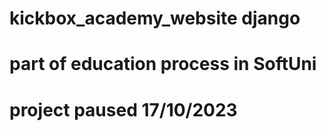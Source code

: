 # kickbox_academy_website django
# part of education process in SoftUni
# project paused 17/10/2023
